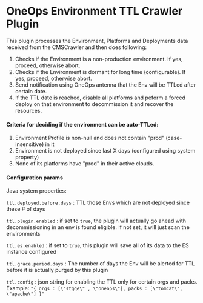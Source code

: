 # OneOps Environment TTL Crawler Plugin

This plugin processes the Environment, Platforms and Deployments data received from the CMSCrawler and then does following:

1. Checks if the Environment is a non-production environment. If yes, proceed, otherwise abort.
2. Checks if the Environment is dormant for long time (configurable). If yes, proceed, otherwise abort.
3. Send notification using OneOps antenna that the Env will be TTLed after certain date.
4. If the TTL date is reached, disable all platforms and peform a forced deploy on that
   environment to decommission it and recover the resources.


#### Criteria for deciding if the environment can be auto-TTLed:

1. Environment Profile is non-null and does not contain "prod" (case-insensitive) in it
2. Environment is not deployed since last X days (configured using system property)
3. None of its platforms have "prod" in their active clouds. 


#### Configuration params 

Java system properties:

```ttl.deployed.before.days``` : TTL those Envs which are not deployed since these # of days

```ttl.plugin.enabled``` : if set to ```true```, the plugin will actually go ahead with decommissioning in an env is found eligible. If not set, it will just scan the environments

```ttl.es.enabled``` : if set to ```true```, this plugin will save all of its data to the ES instance configured 

```ttl.grace.period.days``` : The number of days the Env will be alerted for TTL before it is actually purged by this plugin

```ttl.config``` : json string for enabling the TTL only for certain orgs and packs. Example: ```"{ orgs : [\"stgqe\" , \"oneops\"], packs : [\"tomcat\", \"apache\"] }"```

